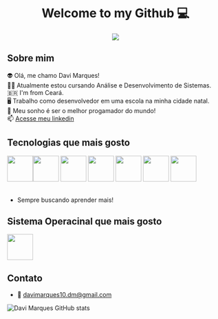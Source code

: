 <center> <h1>Welcome to my Github 💻</h1> </center>

<center>
  <img src="https://user-images.githubusercontent.com/74038190/212748842-9fcbad5b-6173-4175-8a61-521f3dbb7514.gif">
</center>


<h2>Sobre mim</h2>

👽 Olá, me chamo Davi Marques! <br>
👨‍🎓 Atualmente estou cursando Análise e Desenvolvimento de Sistemas.<br>
🇧🇷 I'm from Ceará.<br>
🖥️ Trabalho como desenvolvedor em uma escola na minha cidade natal. <br>
🔭 Meu sonho é ser o melhor progamador do mundo!<br>
📫 [Acesse meu linkedin](https://www.linkedin.com/in/davi-marques-629195250/)


<h2>Tecnologias que mais gosto</h2>
<img src="https://cdn.jsdelivr.net/gh/devicons/devicon@latest/icons/amazonwebservices/amazonwebservices-original-wordmark.svg" width=60px/><img src="https://cdn.jsdelivr.net/gh/devicons/devicon@latest/icons/java/java-original.svg" width=60px/> <img src="https://cdn.jsdelivr.net/gh/devicons/devicon@latest/icons/javascript/javascript-original.svg" width=60px/> <img src="https://cdn.jsdelivr.net/gh/devicons/devicon@latest/icons/typescript/typescript-original.svg" width=60px/> <img src="https://cdn.jsdelivr.net/gh/devicons/devicon@latest/icons/angular/angular-original.svg" width=60px/> <img src="https://cdn.jsdelivr.net/gh/devicons/devicon@latest/icons/react/react-original.svg" width=60px/> <img src="https://cdn.jsdelivr.net/gh/devicons/devicon@latest/icons/python/python-original.svg" width=60px/>        
<br><br>

- Sempre buscando aprender mais!


<h2>Sistema Operacinal que mais gosto</h2>

<img src="https://cdn.jsdelivr.net/gh/devicons/devicon@latest/icons/ubuntu/ubuntu-original.svg" width=60px/>


<h2>Contato</h2>

- 📧 davimarques10.dm@gmail.com



![Davi Marques GitHub stats](https://github-readme-stats.vercel.app/api?username=dev-davimarques&show_icons=true&theme=transparent)